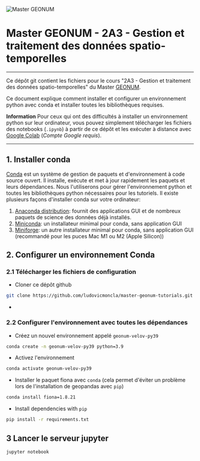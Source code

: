 ![Master GEONUM](https://mastergeonum.files.wordpress.com/2021/10/rvb_original.png)

# Master GEONUM - 2A3 - Gestion et traitement des données spatio-temporelles
***

Ce dépôt git contient les fichiers pour le cours "2A3 - Gestion et traitement des données spatio-temporelles" du Master [GEONUM](https://mastergeonum.org/programme/).



Ce document explique comment installer et configurer un environnement python avec conda et installer toutes les bibliothèques requises.

**Information** Pour ceux qui ont des difficultés à installer un environnement python sur leur ordinateur, vous pouvez simplement télécharger les fichiers des notebooks (`.ipynb`) à partir de ce dépôt et les exécuter à distance avec [Google Colab](http://colab.research.google.com) (*Compte Google requis*).

***

## 1. Installer conda

[Conda](https://conda.io/projects/conda/en/latest/index.html) est un système de gestion de paquets et d'environnement à code source ouvert. Il installe, exécute et met à jour rapidement les paquets et leurs dépendances. 
Nous l'utiliserons pour gérer l'environnement python et toutes les bibliothèques python nécessaires pour les tutoriels.
Il existe plusieurs façons d'installer conda sur votre ordinateur:
1. [Anaconda distribution](https://www.anaconda.com/products/distribution): fournit des applications GUI et de nombreux paquets de science des données déjà installés.
2. [Miniconda](https://docs.conda.io/en/latest/miniconda.html): un installateur minimal pour conda, sans application GUI
3. [Miniforge](https://github.com/conda-forge/miniforge): un autre installateur minimal pour conda, sans application GUI (recommandé pour les puces Mac M1 ou M2 (Apple Silicon))

## 2. Configurer un environnement Conda

### 2.1 Télécharger les fichiers de configuration

* Cloner ce dépôt github

```bash
git clone https://github.com/ludovicmoncla/master-geonum-tutorials.git
```

* 

### 2.2 Configurer l'environnement avec toutes les dépendances

* Créez un nouvel environnement appelé `geonum-velov-py39`

```bash
conda create -n geonum-velov-py39 python=3.9
```

* Activez l'environnement

```bash
conda activate geonum-velov-py39
```

* Installer le paquet fiona avec `conda` (cela permet d'éviter un problème lors de l'installation de geopandas avec `pip`)

```bash
conda install fiona=1.8.21
```

* Install dependencies with `pip`

```bash
pip install -r requirements.txt
```


## 3 Lancer le serveur jupyter

```bash
jupyter notebook
```